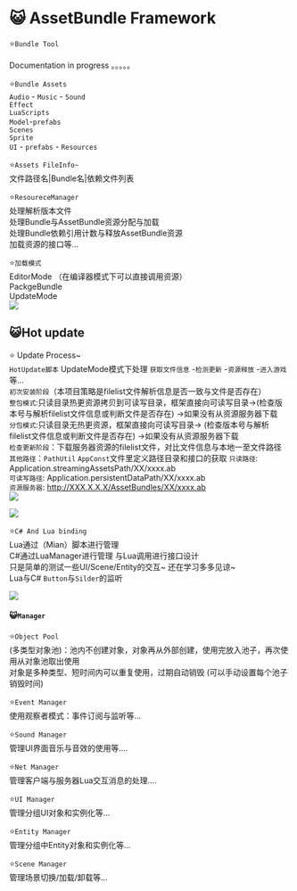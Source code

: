 # :smiley_cat: AssetBundle Framework
⭐️`Bundle Tool`</br>

Documentation in progress 。。。。。

⭐️`Bundle Assets`</br>
`Audio` - `Music` - `Sound` </br>
`Effect` </br>
`LuaScripts` </br>
`Model`-`prefabs` </br>
`Scenes` </br>
`Sprite` </br>
`UI` - `prefabs` - `Resources` </br>

⭐️`Assets FileInfo~`</br>
文件路径名|Bundle名|依赖文件列表 </br>

⭐️`ResoureceManager ` </br>
处理解析版本文件  </br>
处理Bundle与AssetBundle资源分配与加载  </br>
处理Bundle依赖引用计数与释放AssetBundle资源  </br>
加载资源的接口等...  </br>

⭐️`加载模式`  </br>
EditorMode （在编译器模式下可以直接调用资源） </br>
PackgeBundle </br>
UpdateMode </br>
![](http://cdn.processon.com/60dc74c9e401fd7e34265a10?e=1625064154&token=trhI0BY8QfVrIGn9nENop6JAc6l5nZuxhjQ62UfM:7_a8IxnSxliD5AbhvMyLqYqPU5c=) </br>

:smiley_cat:Hot update        
-
⭐️ Update Process~</br>
`HotUpdate脚本` UpdateMode模式下处理 `获取文件信息` -`检测更新` -`资源释放` -`进入游戏` 等... </br>
`初次安装阶段`（本项目策略是filelist文件解析信息是否一致与文件是否存在）</br>
`整包模式`:只读目录热更资源拷贝到可读写目录，框架直接向可读写目录->(检查版本号与解析filelist文件信息或判断文件是否存在) ->如果没有从资源服务器下载 </br>
`分包模式`:只读目录无热更资源，框架直接向可读写目录-> (检查版本号与解析filelist文件信息或判断文件是否存在) ->如果没有从资源服务器下载</br>
`检查更新阶段`：下载服务器资源的filelist文件，对比文件信息与本地一至文件路径 </br>
`其他路径`：`PathUtil` `AppConst`文件里定义路径目录和接口的获取
`只读路径`: Application.streamingAssetsPath/XX/xxxx.ab </br>
`可读写路径`: Application.persistentDataPath/XX/xxxx.ab </br>
`资源服务器`: http://XXX.X.X.X/AssetBundles/XX/xxxx.ab </br>
![](http://cdn.processon.com/60d446110e3e742d29ce8bee?e=1624527906&token=trhI0BY8QfVrIGn9nENop6JAc6l5nZuxhjQ62UfM:QdixZvR63xm_6l4FPRAVLsNz3oM=) </br>

![](http://cdn.processon.com/60dc74d91efad40c1bed6d22?e=1625064170&token=trhI0BY8QfVrIGn9nENop6JAc6l5nZuxhjQ62UfM:ALaLz4Ax3LpI4wWg-TECQkMwD1c=) </br>

⭐️`C# And Lua binding` </br>
Lua通过（Mian）脚本进行管理 </br>
C#通过LuaManager进行管理 与Lua调用进行接口设计 </br>
只是简单的测试一些UI/Scene/Entity的交互~ 还在学习多多见谅~  </br>
Lua与C# `Button`与`Silder`的监听

![](http://cdn.processon.com/60dc7b0ae0b34d238be07329?e=1625065754&token=trhI0BY8QfVrIGn9nENop6JAc6l5nZuxhjQ62UfM:XPmifvIIC42EydEyPpVE6fzcwKY=) </br>

#### 😺`Manager` 
⭐️`Object Pool` </br>
 (多类型对象池)：池内不创建对象，对象再从外部创建，使用完放入池子，再次使用从对象池取出使用 </br>
对象是多种类型、短时间内可以重复使用，过期自动销毁 (可以手动设置每个池子销毁时间) </br>

⭐️`Event Manager` </br>
使用观察者模式：事件订阅与监听等... </br>

⭐️`Sound Manager` </br>
管理UI界面音乐与音效的使用等.... </br>

⭐️`Net Manager` </br>
管理客户端与服务器Lua交互消息的处理.... </br>

⭐️`UI Manager` </br>
管理分组UI对象和实例化等... </br>

⭐️`Entity Manager` </br>
管理分组中Entity对象和实例化等... </br>

⭐️`Scene Manager` </br>
管理场景切换/加载/卸载等... </br>

~~~~~~~~~~~~~~~~~~~~~~~~~~~ </br>
